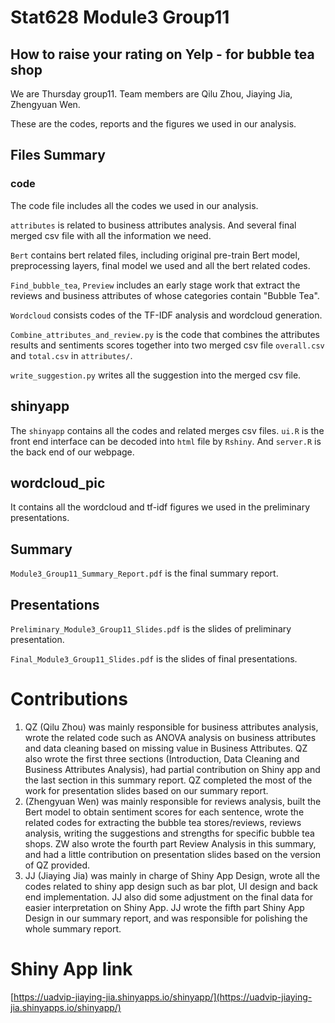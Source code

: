 # Stat628 Module3 Group11
## How to raise your rating on Yelp - for bubble tea shop

We are Thursday group11. Team members are Qilu Zhou, Jiaying Jia, Zhengyuan Wen.

These are the codes, reports and the figures we used in our analysis.

## Files Summary
### code
The code file includes all the codes we used in our analysis. 

`attributes` is related to business attributes analysis. And several final merged csv file with all the information we need.

`Bert` contains bert related files, including original pre-train Bert model, preprocessing layers, final model we used and all the bert related codes.

`Find_bubble_tea`, `Preview` includes an early stage work that extract the reviews and business attributes of whose categories contain "Bubble Tea".

`Wordcloud` consists codes of the TF-IDF analysis and wordcloud generation.

`Combine_attributes_and_review.py` is the code that combines the attributes results and sentiments scores together into two merged csv file `overall.csv` and `total.csv` in `attributes/`.

`write_suggestion.py` writes all the suggestion into the merged csv file.

## shinyapp
The `shinyapp` contains all the codes and related merges csv files. `ui.R` is the front end interface can be decoded into `html` file by `Rshiny`. And `server.R` is the back end of our webpage.

## wordcloud_pic
It contains all the wordcloud and tf-idf figures we used in the preliminary presentations.

## Summary
`Module3_Group11_Summary_Report.pdf` is the final summary report.

## Presentations
`Preliminary_Module3_Group11_Slides.pdf` is the slides of preliminary presentation.

`Final_Module3_Group11_Slides.pdf` is the slides of final presentations.

# Contributions

1. QZ (Qilu Zhou) was mainly responsible for business attributes analysis, wrote the related code such as ANOVA analysis on business attributes and data cleaning based on missing value in Business Attributes. QZ also wrote the first three sections (Introduction, Data Cleaning and Business Attributes Analysis), had partial contribution on Shiny app and the last section in this summary report. QZ completed the most of the work for presentation slides based on our summary report.
2. (Zhengyuan Wen) was mainly responsible for reviews analysis, built the Bert model to obtain sentiment scores for each sentence, wrote the related codes for extracting the bubble tea stores/reviews, reviews analysis, writing the suggestions and strengths for specific bubble tea shops. ZW also wrote the fourth part Review Analysis in this summary, and had a little contribution on presentation slides based on the version of QZ provided.
3. JJ (Jiaying Jia) was mainly in charge of Shiny App Design, wrote all the codes related to shiny app design such as bar plot, UI design and back end implementation. JJ also did some adjustment on the final data for easier interpretation on Shiny App. JJ wrote the fifth part Shiny App Design in our summary report, and was responsible for polishing the whole summary report.
    
# Shiny App link
[https://uadvip-jiaying-jia.shinyapps.io/shinyapp/](https://uadvip-jiaying-jia.shinyapps.io/shinyapp/)
